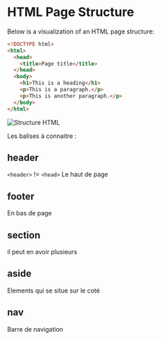 # HTML Page Structure

Below is a visualization of an HTML page structure:

```html
<!DOCTYPE html>
<html>
  <head>
    <title>Page title</title>
  </head>
  <body>
    <h1>This is a heading</h1>
    <p>This is a paragraph.</p>
    <p>This is another paragraph.</p>
  </body>
</html>
```
![Structure HTML](https://m5designstudio.com/wp-content/uploads/2013/01/HTML5_website_structure.jpg)


Les balises à connaitre :

## header

`<header>` != `<head>`
Le haut de page

## footer

En bas de page

## section

il peut en avoir plusieurs

## aside

Elements qui se situe sur le coté

## nav

Barre de navigation
